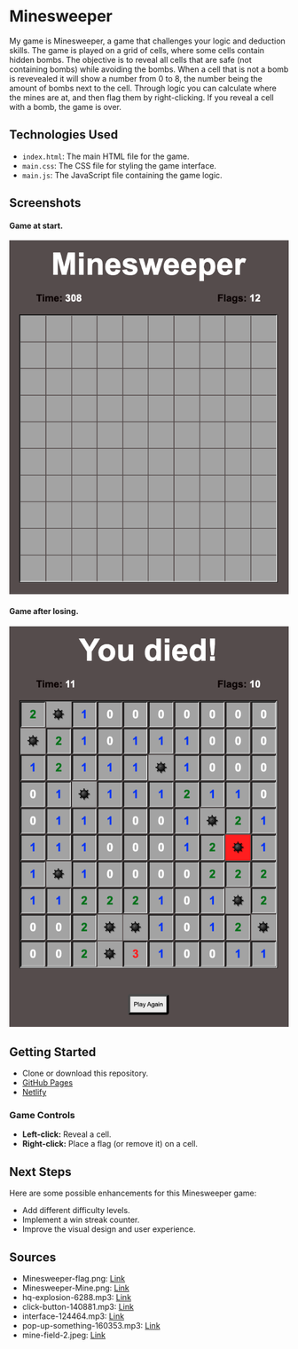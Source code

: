 # Minesweeper

My game is Minesweeper, a game that challenges your logic and deduction skills. The game is played on a grid of cells, where some cells contain hidden bombs. The objective is to reveal all cells that are safe (not containing bombs) while avoiding the bombs. When a cell that is not a bomb is revevealed it will show a number from 0 to 8, the number being the amount of bombs next to the cell. Through logic you can calculate where the mines are at, and then flag them by right-clicking. If you reveal a cell with a bomb, the game is over.

## Technologies Used

- `index.html`: The main HTML file for the game.
- `main.css`: The CSS file for styling the game interface.
- `main.js`: The JavaScript file containing the game logic.

## Screenshots
#### Game at start.
![Start of Game](images/game-start.png)

#### Game after losing.

![End of Game](images/game-end.png)

## Getting Started

- Clone or download this repository.
- [GitHub Pages](https://felix-carela.github.io/Minesweeper/)
- [Netlify](https://felix-carela-minesweeper.netlify.app/)


### Game Controls

- **Left-click:** Reveal a cell.
- **Right-click:** Place a flag (or remove it) on a cell.

## Next Steps

Here are some possible enhancements for this Minesweeper game:

- Add different difficulty levels.
- Implement a win streak counter.
- Improve the visual design and user experience.

## Sources

- Minesweeper-flag.png: [Link](https://upload.wikimedia.org/wikipedia/commons/thumb/8/83/Minesweeper_flag.svg/1280px-Minesweeper_flag.svg.png)
- Minesweeper-Mine.png: [Link](https://upload.wikimedia.org/wikipedia/commons/a/ad/Gnome-gnomine.png)
- hq-explosion-6288.mp3: [Link](https://cdn.pixabay.com/download/audio/2021/08/04/audio_187390c215.mp3?filename=hq-explosion-6288.mp3&g-recaptcha-response=03ADUVZwAt9_h-PThz_CMCFYNLSGYMK3sfhpz0gR4oYo-pgk5p3AibpW067N-jdpAFObhsvhp5fNETvaKqp7Qdz2UpMxCrBeTo-yvFicY6smS4OdCAAzaQK0-gv7dZRINc1muwPJk6ekhEFv32gy7c-VmctheKTjaFUO2chogCCC5TCI710JP3oem1I7eO3RbzeKRvzpiWXFmf9zX1e0ASrUBFfKQvyTRgIe2OhjFXf-JWBeFnSS2cS0sBGU5WAP8pQsAO0lRfh6OuB5xGRBFhl4h-bldgtd1C1h1osjhpl0l_Nxd689WnS8q41fXbgxlWcnILTWa5QGKSHV2Ha8CikOrcBXYAHtp90x333WkaufU0ccUopxfFlOOfDLnheiKdrd6yEqMIP_A4X4lKDgWfO_0K9nGh63ScKok68pPqSzJM7qfOU1zNeAtBMzpuCBf_pzm1iHtWgmlgfuVwyHzokHy8HhL9VUR-RyZNgiZ9Z45Gw0uANqlHeqlEu3CIbbuN2xUpp1V02-IJu1T91vgA-XK6INb5Dlea0-gryBwhsVE_y_SJxLbH1WDGryjc6myONB9vrsctLH0de5YPx46UNHghYhhBd1b8Ig&remote_template=1)
- click-button-140881.mp3: [Link](https://cdn.pixabay.com/download/audio/2023/02/28/audio_52ccaf1a85.mp3?filename=click-button-140881.mp3&g-recaptcha-response=03ADUVZwB7yC5xNGz9dJPl8iucjRbPOasCQ4fZQmkIojxBusynW9s11IwJe1BQeH93Iuot0Qk4GdSRcET-SYviFqg1TZWjDySictib6g5vmzu0jS4aAMJyGBgh0SsWxw0XmWreCIlikJ4SmKWCsTYQRASOwStb-6WUkdGpfpub7sd8FTQajCUOcOEdgVFscvi9QokwFLfF6sN8rCEAKEiUd7B2F8WYB6db_FAIuOsL7zNfeZcb8cVAEGeyjxtFRDBirtD3MDQHyIFLKHh5gnGTI6PdGdGsM9GZ9Ro6TSJOnh3v9cN6822UbX7cVw5iqc89vu1slw-DtuhNaK2P2w0_quNco9hvkA0-yfCGDRt6-b2gAXdHiIc1lHe_tsq8qgxsG6ILBeF8O7KGLGKo3ebeXKrmfuc1fYMRBqCeC1X2AcIPqE-OtD2meUcW7ZjUgbcP3JdLLQB0mRE0crniBOaP0hJx0ngUVpGuA5B1OyJ21ZL_wseeseV_NGdrkjcjYr-WfrfjddgAz0tX85o4uMOCquJIPlp0anArnRz8ta-iMBdRiRveA6SKQV_KTjLcTZPgGKnhHRcSTvozF0lnDoZIfeZX36Dh8yZnZg&remote_template=1)
- interface-124464.mp3: [Link](https://cdn.pixabay.com/download/audio/2022/10/30/audio_4fa75b6720.mp3?filename=interface-124464.mp3&g-recaptcha-response=03ADUVZwBsR3rurIDU1B-mvyKl-8Jt1Gl26Ol1LRujROJ7gXkEbaf4gL0D5Q3yfy5oux_VWKfy68cwCXrd1mXostrQJjJ5w0CtOCNgwd8Oiaky3yTvzNE48GD_HbmEduKmzVAC7_cordZinYZa8bOruB8J6BwfJwklCd_CXeyl_ySk_5X9krr7dFPD-2wUXa2RQ3CWnAu_Ldu_Nty5uxDAR9PhaqhEnXXz40nMyn1jcj0Rp9OLbnNPi7-n2EY2OIOkTZVNHqKrFIbUiMIriNcWsnIc3-iS0pxu8jR96RQp3Wv4ObfeAQ6J8ceggpRcazJzKXLE9cLrBJhVxD1MzmdsbqhGD7Xuqwph2GYVs5Z5XX_hkOZHwShkQsOCWLCwbkTyOcp5NRkZXkySDx8_Rd59fDSXVx693CRaed7J4i2xtg25bhN1KtsAXjOq3cWC0PLBfmM_ZhcbhRFxZ3nN4LWSHQxiUcJ_cCBXVc93rTf7PvzvRO_WUKbOkH4whVgREHOHGFsstdGQYQminCQJ_PLd7Afr1ganL39kBu5TpXssS4nhIRKOzvirQkqxt935B4zvbW1QA3j5ur2WJ6m9WERVyvXt5VNGDiG-lw&remote_template=1)
- pop-up-something-160353.mp3: [Link](https://cdn.pixabay.com/download/audio/2023/08/01/audio_c08e302c72.mp3?filename=pop-up-something-160353.mp3&g-recaptcha-response=03ADUVZwC-nmWacsSRUOaLvadD4am43km9sDqiWK3uktQY4CioIM9JHNpw55r7a-UdlAPlCtvU_cUQiAPNanrB2jHWFlqxmhKroMGP-qFjn4qYN7jYD0zr0WxNJBILwx8_RI5bRem8JjDpKNXMjjIwnGXywRWp3jT-F9yJLShOakRiy-HU3UUC9etD45ACZ69jOXphcNv4P6w2rxTM9SoSytrJVa4sNe-5AxGmxgloBynZW2LvtTuAVb4tGBXpu2Id7lmX4W06-jFIfeJshQWPpLamJEmCFUUArZQwTmksYVmXnjn8VlUzd_GNasbPBLZENwUepTiFmN17X1lAkcKOkn1m755WSKjpA57NIv0XkWnSQMHm2tXtee9Ej7JxCay0EPwhtTuLwyBIGHc_0OHvkM7m7tSVbk-QDHfIhVNUjM75N5-xEkPlHyQ3hTbPD5eupgoRNMSCFekgDe9fSLrF9qSCnxlE3bDQFU6FT3vDXEMV8Tu5LSHGoKzIlUwSHQGk1LnwfNgyTxu6MKyRQaR3_o6YocJJVOaEdPi68u2oM4gkE8r4N5WkBZjhEuGErcFtwKCFZnLBWV40Icvesmvy138Z37Fzkf8jkQ&remote_template=1)
- mine-field-2.jpeg: [Link](https://arc-anglerfish-washpost-prod-washpost.s3.amazonaws.com/public/5N3ME3BBVFCMZISM3P4IFFVFZY_size-normalized.jpg)